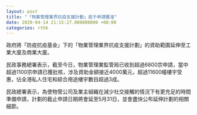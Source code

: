```yaml
---
layout: post
title: "「物業管理業界抗疫支援計劃」逾千申請獲准"
date: 2020-04-14 21:15:27.000000000 +08:00
categories: rthk
---
```


政府將「防疫抗疫基金」下的「物業管理業界抗疫支援計劃」的資助範圍延伸至工業大廈及商業大廈。

民政事務總署表示，截至今日，物業管理業監管局已收到超過6800宗申請，當中超過1100宗申請已獲批核，涉及資助金額接近4000萬元，超過11600幢樓宇受惠，佔全港私人住宅和綜合用途樓宇數目超過3成。

民政總署表示，為使物管公司及業主組織在減少社交接觸的情況下有更充足的時間準備申請，計劃的截止申請日期將會延至5月31日，並會盡快公布延伸計劃的相關細節。
